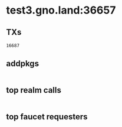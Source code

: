# test3.gno.land:36657

## TXs
```
16687
```

## addpkgs
```
```

## top realm calls
```
```

## top faucet requesters
```
```

